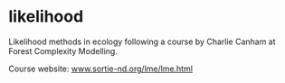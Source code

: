likelihood
==========

Likelihood methods in ecology following a course by Charlie Canham at Forest Complexity Modelling.

Course website: www.sortie-nd.org/lme/lme.html
